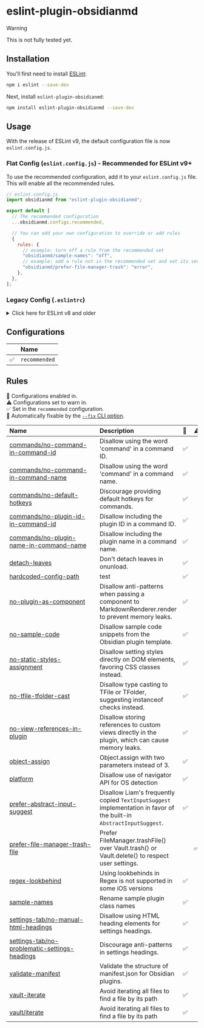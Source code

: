 # eslint-plugin-obsidianmd

> [!warning]
> This is not fully tested yet.

## Installation

You'll first need to install [ESLint](https://eslint.org/):

```sh
npm i eslint --save-dev
```

Next, install `eslint-plugin-obsidianmd`:

```sh
npm install eslint-plugin-obsidianmd --save-dev
```

## Usage

With the release of ESLint v9, the default configuration file is now `eslint.config.js`.

### Flat Config (`eslint.config.js`) - Recommended for ESLint v9+

To use the recommended configuration, add it to your `eslint.config.js` file. This will enable all the recommended rules.

```javascript
// eslint.config.js
import obsidianmd from "eslint-plugin-obsidianmd";

export default [
  // The recommended configuration
  ...obsidianmd.configs.recommended,

  // You can add your own configuration to override or add rules
  {
    rules: {
      // example: turn off a rule from the recommended set
      "obsidianmd/sample-names": "off",
      // example: add a rule not in the recommended set and set its severity
      "obsidianmd/prefer-file-manager-trash": "error",
    },
  },
];
```

### Legacy Config (`.eslintrc`)

<details>
<summary>Click here for ESLint v8 and older</summary>

To use the recommended configuration, extend it in your `.eslintrc` file:

```json
{
  "extends": ["plugin:obsidianmd/recommended"]
}
```

You can also override or add rules:

```json
{
  "extends": ["plugin:obsidianmd/recommended"],
  "rules": {
    "obsidianmd/sample-names": "off",
    "obsidianmd/prefer-file-manager-trash": "error"
  }
}
```

</details>

## Configurations

<!-- begin auto-generated configs list -->

|    | Name          |
| :- | :------------ |
| ✅  | `recommended` |

<!-- end auto-generated configs list -->



## Rules

<!-- begin auto-generated rules list -->

💼 Configurations enabled in.\
⚠️ Configurations set to warn in.\
✅ Set in the `recommended` configuration.\
🔧 Automatically fixable by the [`--fix` CLI option](https://eslint.org/docs/user-guide/command-line-interface#--fix).

| Name                                                                                                         | Description                                                                                                          | 💼 | ⚠️ | 🔧 |
| :----------------------------------------------------------------------------------------------------------- | :------------------------------------------------------------------------------------------------------------------- | :- | :- | :- |
| [commands/no-command-in-command-id](docs/rules/commands/no-command-in-command-id.md)                         | Disallow using the word 'command' in a command ID.                                                                   | ✅  |    |    |
| [commands/no-command-in-command-name](docs/rules/commands/no-command-in-command-name.md)                     | Disallow using the word 'command' in a command name.                                                                 | ✅  |    |    |
| [commands/no-default-hotkeys](docs/rules/commands/no-default-hotkeys.md)                                     | Discourage providing default hotkeys for commands.                                                                   | ✅  |    |    |
| [commands/no-plugin-id-in-command-id](docs/rules/commands/no-plugin-id-in-command-id.md)                     | Disallow including the plugin ID in a command ID.                                                                    | ✅  |    |    |
| [commands/no-plugin-name-in-command-name](docs/rules/commands/no-plugin-name-in-command-name.md)             | Disallow including the plugin name in a command name.                                                                | ✅  |    |    |
| [detach-leaves](docs/rules/detach-leaves.md)                                                                 | Don't detach leaves in onunload.                                                                                     | ✅  |    | 🔧 |
| [hardcoded-config-path](docs/rules/hardcoded-config-path.md)                                                 | test                                                                                                                 | ✅  |    |    |
| [no-plugin-as-component](docs/rules/no-plugin-as-component.md)                                               | Disallow anti-patterns when passing a component to MarkdownRenderer.render to prevent memory leaks.                  | ✅  |    |    |
| [no-sample-code](docs/rules/no-sample-code.md)                                                               | Disallow sample code snippets from the Obsidian plugin template.                                                     | ✅  |    | 🔧 |
| [no-static-styles-assignment](docs/rules/no-static-styles-assignment.md)                                     | Disallow setting styles directly on DOM elements, favoring CSS classes instead.                                      | ✅  |    |    |
| [no-tfile-tfolder-cast](docs/rules/no-tfile-tfolder-cast.md)                                                 | Disallow type casting to TFile or TFolder, suggesting instanceof checks instead.                                     | ✅  |    |    |
| [no-view-references-in-plugin](docs/rules/no-view-references-in-plugin.md)                                   | Disallow storing references to custom views directly in the plugin, which can cause memory leaks.                    | ✅  |    |    |
| [object-assign](docs/rules/object-assign.md)                                                                 | Object.assign with two parameters instead of 3.                                                                      | ✅  |    |    |
| [platform](docs/rules/platform.md)                                                                           | Disallow use of navigator API for OS detection                                                                       | ✅  |    |    |
| [prefer-abstract-input-suggest](docs/rules/prefer-abstract-input-suggest.md)                                 | Disallow Liam's frequently copied `TextInputSuggest` implementation in favor of the built-in `AbstractInputSuggest`. | ✅  |    |    |
| [prefer-file-manager-trash-file](docs/rules/prefer-file-manager-trash-file.md)                               | Prefer FileManager.trashFile() over Vault.trash() or Vault.delete() to respect user settings.                        |    | ✅  |    |
| [regex-lookbehind](docs/rules/regex-lookbehind.md)                                                           | Using lookbehinds in Regex is not supported in some iOS versions                                                     | ✅  |    |    |
| [sample-names](docs/rules/sample-names.md)                                                                   | Rename sample plugin class names                                                                                     | ✅  |    |    |
| [settings-tab/no-manual-html-headings](docs/rules/settings-tab/no-manual-html-headings.md)                   | Disallow using HTML heading elements for settings headings.                                                          | ✅  |    | 🔧 |
| [settings-tab/no-problematic-settings-headings](docs/rules/settings-tab/no-problematic-settings-headings.md) | Discourage anti-patterns in settings headings.                                                                       | ✅  |    | 🔧 |
| [validate-manifest](docs/rules/validate-manifest.md)                                                         | Validate the structure of manifest.json for Obsidian plugins.                                                        | ✅  |    |    |
| [vault-iterate](docs/rules/vault-iterate.md)                                                                 | Avoid iterating all files to find a file by its path<br/>                                                            | ✅  |    | 🔧 |
| [vault/iterate](docs/rules/vault/iterate.md)                                                                 | Avoid iterating all files to find a file by its path<br/>                                                            | ✅  |    | 🔧 |

<!-- end auto-generated rules list -->
